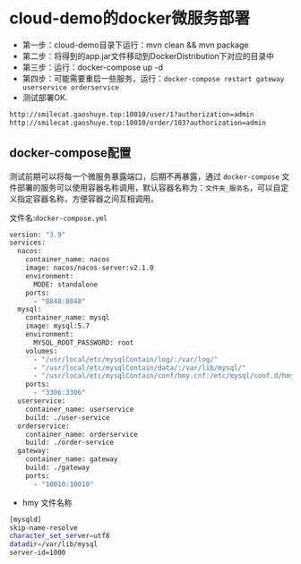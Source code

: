 # cloud-demo的docker微服务部署

- 第一步：cloud-demo目录下运行：mvn clean && mvn package
- 第二步：将得到的app.jar文件移动到DockerDistribution下对应的目录中
- 第三步：运行：docker-compose up -d
- 第四步：可能需要重启一些服务，运行：`docker-compose restart gateway userservice orderservice`
- 测试部署OK.

```bash
http://smilecat.gaoshuye.top:10010/user/1?authorization=admin
http://smilecat.gaoshuye.top:10010/order/103?authorization=admin
```
## docker-compose配置
测试前期可以将每一个微服务暴露端口，后期不再暴露，通过 `docker-compose` 文件部署的服务可以使用容器名称调用，默认容器名称为：`文件夹_服务名`，可以自定义指定容器名称，方便容器之间互相调用。

文件名:`docker-compose.yml`

```bash
version: "3.9"
services:
  nacos:
    container_name: nacos
    image: nacos/nacos-server:v2.1.0
    environment:
      MODE: standalone
    ports:
      - "8848:8848"
  mysql:
    container_name: mysql
    image: mysql:5.7
    environment:
      MYSQL_ROOT_PASSWORD: root
    volumes:
      - "/usr/local/etc/mysqlContain/log/:/var/log/"
      - "/usr/local/etc/mysqlContain/data/:/var/lib/mysql/"
      - "/usr/local/etc/mysqlContain/conf/hmy.cnf:/etc/mysql/conf.d/hmy.cnf"
    ports:
      - "3306:3306"
  userservice:
    container_name: userservice
    build: ./user-service
  orderservice:
    container_name: orderservice
    build: ./order-service
  gateway:
    container_name: gateway
    build: ./gateway
    ports:
      - "10010:10010"
```
- hmy 文件名称
```bash
[mysqld]
skip-name-resolve
character_set_server=utf8
datadir=/var/lib/mysql
server-id=1000
```